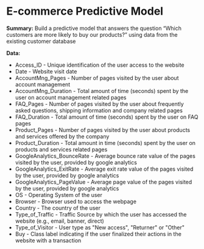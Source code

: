 # E-commerce Predictive Model
 
**Summary:** Build a predictive model that answers the question “Which customers are more likely to buy our products?” using data from the existing customer database

**Data:**
- Access_ID - Unique identification of the user access to the website
- Date - Website visit date
- AccountMng_Pages - Number of pages visited by the user about account management
- AccountMng_Duration - Total amount of time (seconds) spent by the user on account management related pages
- FAQ_Pages - Number of pages visited by the user about frequently asked questions, shipping information and company related pages
- FAQ_Duration - Total amount of time (seconds) spent by the user on FAQ pages
- Product_Pages - Number of pages visited by the user about products and services offered by the company
- Product_Duration - Total amount in time (seconds) spent by the user on products and services related pages
- GoogleAnalytics_BounceRate - Average bounce rate value of the pages visited by the user, provided by google analytics
- GoogleAnalytics_ExitRate - Average exit rate value of the pages visited by the user, provided by google analytics
- GoogleAnalytics_PageValue - Average page value of the pages visited by the user, provided by google analytics
- OS - Operating System of the user
- Browser - Browser used to access the webpage
- Country - The country of the user
- Type_of_Traffic - Traffic Source by which the user has accessed the website (e.g., email, banner, direct)
- Type_of_Visitor - User type as "New access", "Returner" or "Other"
- Buy - Class label indicating if the user finalized their actions in the website with a transaction
